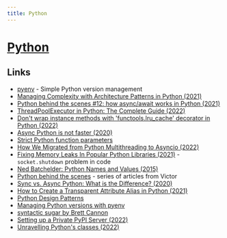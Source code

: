 ```yaml
---
title: Python
---
```


# [Python](https://www.python.org)

## Links

- [pyenv](https://github.com/pyenv/pyenv) - Simple Python version management
- [Managing Complexity with Architecture Patterns in Python (2021)](https://klaviyo.tech/managing-complexity-with-architecture-patterns-in-python-626b895710ca)
- [Python behind the scenes #12: how async/await works in Python (2021)](https://tenthousandmeters.com/blog/python-behind-the-scenes-12-how-asyncawait-works-in-python/)
- [ThreadPoolExecutor in Python: The Complete Guide (2022)](https://superfastpython.com/threadpoolexecutor-in-python/)
- [Don't wrap instance methods with 'functools.lru_cache' decorator in Python (2022)](https://rednafi.github.io/reflections/dont-wrap-instance-methods-with-functoolslru_cache-decorator-in-python.html)
- [Async Python is not faster (2020)](https://calpaterson.com/async-python-is-not-faster.html)
- [Strict Python function parameters](https://sethmlarson.dev/blog/strict-python-function-parameters)
- [How We Migrated from Python Multithreading to Asyncio (2022)](https://medium.com/@DorIndivo/how-we-migrated-from-python-multithreading-to-asyncio-128b0c8e4ec5)
- [Fixing Memory Leaks In Popular Python Libraries (2021)](https://www.paulsprogrammingnotes.com/2021/12/python-memory-leaks) - `socket.shutdown` problem in code
- [Ned Batchelder: Python Names and Values (2015)](https://nedbatchelder.com/text/names1.html)
- [Python behind the scenes](https://tenthousandmeters.com/tag/python-behind-the-scenes/) - series of articles from Victor
- [Sync vs. Async Python: What is the Difference? (2020)](https://blog.miguelgrinberg.com/post/sync-vs-async-python-what-is-the-difference)
- [How to Create a Transparent Attribute Alias in Python (2021)](https://adamj.eu/tech/2021/10/13/how-to-create-a-transparent-attribute-alias-in-python/)
- [Python Design Patterns](https://python-patterns.guide/)
- [Managing Python versions with pyenv](https://thepythoncorner.com/posts/2022-05-06-managing-python-versions-with-pyenv/)
- [syntactic sugar by Brett Cannon](https://snarky.ca/tag/syntactic-sugar/)
- [Setting up a Private PyPI Server (2022)](https://testdriven.io/blog/private-pypi/)
- [Unravelling Python's classes (2022)](https://snarky.ca/unravelling-pythons-classes/)
